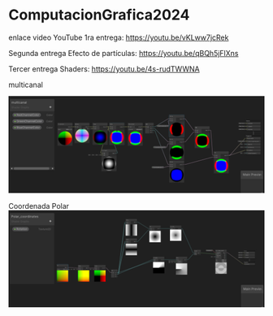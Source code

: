 # ComputacionGrafica2024


enlace video YouTube 1ra entrega: https://youtu.be/vKLww7jcRek

Segunda entrega Efecto de partículas: https://youtu.be/qBQh5jFlXns
 
Tercer entrega Shaders: https://youtu.be/4s-rudTWWNA

multicanal 
 
![image](https://github.com/icallepe/ComputacionGrafica2024/blob/main/Assets/Shader/multicanal.png)

Coordenada Polar
![image](https://github.com/icallepe/ComputacionGrafica2024/blob/main/Assets/Shader/polar.png)


